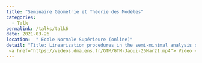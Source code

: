 ```yaml
---
title: "Séminaire Géométrie et Théorie des Modèles"
categories:
  - Talk
permalink: /talks/talk6
date: 2021-03-26
location:  " Ecole Normale Supérieure (online)"
detail: "Title: Linearization procedures in the semi-minimal analysis of algebraic differential equations"
 <a href="https://videos.dma.ens.fr/GTM/GTM-Jaoui-26Mar21.mp4"> Video </a> <a href = "/assets/pdf/slides-GTM.pdf"> Slides </a>
---
```


